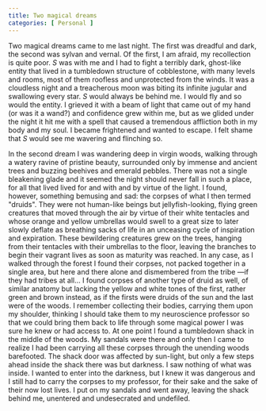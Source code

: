 ```yaml
---
title: Two magical dreams
categories: [ Personal ]
---
```


Two magical dreams came to me last night. The first was dreadful and dark, the
second was sylvan and vernal. Of the first, I am afraid, my recollection is
quite poor. $S$ was with me and I had to fight a terribly dark, ghost-like
entity that lived in a tumbledown structure of cobblestone, with many levels and
rooms, most of them roofless and unprotected from the winds. It was a cloudless
night and a treacherous moon was biting its infinite jugular and swallowing
every star. $S$ would always be behind me. I would fly and so would the entity.
I grieved it with a beam of light that came out of my hand (or was it a wand?)
and confidence grew within me, but as we glided under the night it hit me with a
spell that caused a tremendous affliction both in my body and my soul. I became
frightened and wanted to escape. I felt shame that $S$ would see me wavering and
flinching so.

In the second dream I was wandering deep in virgin woods, walking through a
watery ravine of pristine beauty, surrounded only by immense and ancient trees
and buzzing beehives and emerald pebbles. There was not a single bleakening
glade and it seemed the night should never fall in such a place, for all that
lived lived for and with and by virtue of the light. I found, however, something
bemusing and sad: the corpses of what I then termed "druids". They were not
human-like beings but jellyfish-looking, flying green creatures that moved
through the air by virtue of their white tentacles and whose orange and yellow
umbrellas would swell to a great size to later slowly deflate as breathing sacks
of life in an unceasing cycle of inspiration and expiration. These bewildering
creatures grew on the trees, hanging from their tentacles with their umbrellas to
the floor, leaving the branches to begin their vagrant lives as soon as maturity
was reached. In any case, as I walked through the forest I found their corpses,
not packed together in a single area, but here and there alone and dismembered
from the tribe —if they had tribes at all… I found corpses of another type of
druid as well, of similar anatomy but lacking the yellow and white tones of the
first, rather green and brown instead, as if the firsts were druids of the sun
and the last were of the woods. I remember collecting their bodies, carrying
them upon my shoulder, thinking I should take them to my neuroscience professor
so that we could bring them back to life through some magical power I was sure
he knew or had access to. At one point I found a tumbledown shack in the middle
of the woods. My sandals were there and only then I came to realize I had been
carrying all these corpses through the unending woods barefooted. The shack door
was affected by sun-light, but only a few steps ahead inside the shack there was
but darkness. I saw nothing of what was inside. I wanted to enter into the
darkness, but I knew it was dangerous and I still had to carry the corpses to my
professor, for their sake and the sake of their now lost lives. I put on my
sandals and went away, leaving the shack behind me, unentered and undesecrated
and undefiled.


